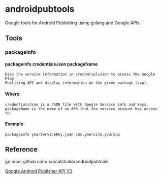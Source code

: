 # androidpubtools

Google tools for Android Publishing using golang and Google APIs.

## Tools

### packageinfo

#### packageinfo credentialsJson packageName

    Uses the service information in credentialsJson to access the Google Play
    Publising API and display information on the given package (app).

#### Where:
    credentialsJson is a JSON file with Google Service info and keys.
    packageName is the name of an APK that the service account has access to.
	
#### Example:
    packageinfo yourServiceKey.json com.yoursite.yourapp

## Reference

go mod: github.com/napcatstudio/androidpubtools

[Google Android Publisher API V3](https://github.com/googleapis/google-api-go-client/blob/main/androidpublisher/v3/androidpublisher-api.json)